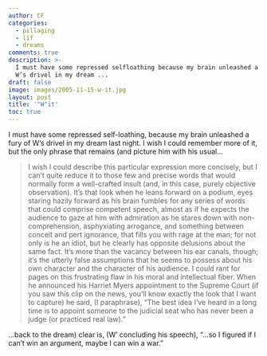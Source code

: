 ```yaml
---
author: CF
categories:
  - pillaging
  - lïf
  - dreams
comments: true
description: >-
  I must have some repressed selfloathing because my brain unleashed a fury of
  W’s drivel in my dream ...
draft: false
image: images/2005-11-15-w-it.jpg
layout: post
title: '"W"it'
toc: true
---
```

    
I must have some repressed self-loathing, because my brain unleashed a fury of W’s drivel in my dream last night. I wish I could remember more of it, but the only phrase that remains (and picture him with his usual…    
    
> I wish I could describe this particular expression more concisely, but I can’t quite reduce it to those few and precise words that would normally form a well-crafted insult (and, in this case, purely objective observation). It’s that look when he leans forward on a podium, eyes staring hazily forward as his brain fumbles for any series of words that could comprise competent speech, almost as if he expects the audience to gaze at him with admiration as he stares down with non-comprehension, asphyxiating arrogance, and something between conceit and pert ignorance, that fills you with rage at the man; for not only is he an idiot, but he clearly has opposite delusions about the same fact. It’s more than the vacancy between his ear canals, though; it’s the utterly false assumptions that he seems to possess about his own character and the character of his audience. I could rant for pages on this frustrating flaw in his moral and intellectual fiber. When he announced his Harriet Myers appointment to the Supreme Court (if you saw this clip on the news, you’ll know exactly the look that I want to capture) he said, (I paraphrase), “The best idea I’ve heard in a long time is to appoint someone to the judicial seat who has never been a judge (or practiced real law).”    
    
…back to the dream) clear is, (W’ concluding his speech), “…so I figured if I can’t win an argument, maybe I can win a war.”    
